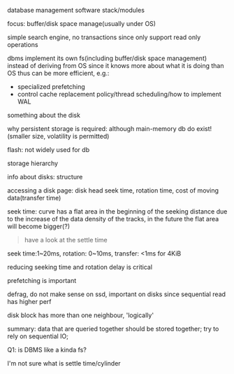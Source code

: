 database management software stack/modules

focus: buffer/disk space manage(usually under OS)

simple search engine, no transactions since only support read only operations

dbms implement its own fs(including buffer/disk space management) instead of deriving from OS since it knows more about what it is doing than OS thus can be more efficient, e.g.:

* specialized prefetching
* control cache replacement policy/thread scheduling/how to implement WAL

something about the disk

why persistent storage is required: although main-memory db do exist!(smaller size, volatility is permitted)

flash: not widely used for db

storage hierarchy

info about disks: structure

accessing a disk page: disk head seek time, rotation time, cost of moving data(transfer time)

seek time: curve has a flat area in the beginning of the seeking distance due to the increase of the data density of the tracks, in the future the flat area will become bigger(?)

> have a look at the settle time

seek time:1~20ms, rotation: 0~10ms, transfer: <1ms for 4KiB

reducing seeking time and rotation delay is critical

prefetching is important

defrag, do not make sense on ssd, important on disks since sequential read has higher perf

disk block has more than one neighbour, 'logically'

summary: data that are queried together should be stored together; try to rely on sequential IO;



Q1: is DBMS like a kinda fs?



I'm not sure what is settle time/cylinder

